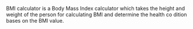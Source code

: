 BMI calculator is a Body Mass Index calculator which takes the height and weight of the person for calculating BMI and determine the health co dition bases on the BMI value.
